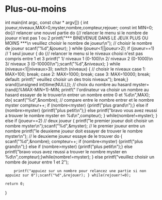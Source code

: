 # Plus-ou-moins
int main(int argc, const char * argv[]) {
    int joueur,niveaux,MAX=0,myster,nombre,compteur,rejouer;
    const int MIN=0;
    do{// relancer une nouvel partie
    do {// relancer le menu si le nombre de joueur n'est pas 1 ou 2
            printf("*** BINEVENUE DANS LE JEUX PLUS OU MOINS ***\n veuillez choisir le nombre de joueur\n"); // choisir le nombre de joueur
            scanf("%d",&joueur);  } while (joueur<1||joueur>2);
        if (joueur==1) // 1 seul joueur
        {   do {// relancer le menu si le niveaux choisi n'est pas compris entre 1 et 3
            printf(" 1/ niveaux 1 (0-100)\n 2/ niveaux 2 (0-1000)\n 3/ niveaux 3 (0-10000)\n");scanf("%d",&niveaux);  } while (niveaux<1||niveaux>3);
           switch (niveaux) { // choisir le niveaux
                case 1: MAX=100;    break;
                case 2: MAX=1000;   break;
                case 3: MAX=10000;  break;
                default: printf(" veuillez choisir un des trois niveaux");
                break;}
            srand((unsigned int)time(NULL)); // choix du nombre au hasard
            myster= (rand()%MAX-MIN+1)-MIN;
            printf(" l'ordinateur va choisir un nombre au hasard essayer de le trouver\n entrer un nombre entre 0 et %d\n",MAX);
            do{ scanf("%d",&nombre);  // compare entre le nombre entrer et le nombre myster
                compteur++;
                if (nombre<myster) {printf("plus grand\n");}
                else if (nombre>myster) {printf("plus petit\n");}
                else printf("bravo vous avez reussi a trouver le nombre myster en %d\n",compteur); } while(nombre!=myster);
        }
        else if (joueur==2) // deux joueur
        {   printf("le premier joueur doit choisir un nombre myster\n");scanf("%d",&myster); // le premier joueur entre un nombre
            printf("le deuxieme joueur doit essayer de trouver le nombre myster\n"); // le deuxieme joueur essaye de le trouver
          do
            {   scanf("%d",&nombre);
                compteur++;
                if (nombre<myster) {printf("plus grand\n");}
                else if (nombre>myster) {printf("plus petit\n");}
                else printf("bravo vous avez reussi a trouver le nombre myster en %d\n",compteur);}while(nombre!=myster);
        }
        else printf("veuillez choisir un nombre de joueur entre 1 et 2");
        
        printf("appuiez sur un nombre pour relancez une partie si non appuiez sur 0");scanf("%d",&rejouer); } while(rejouer!=0);
        
    return 0;
}
